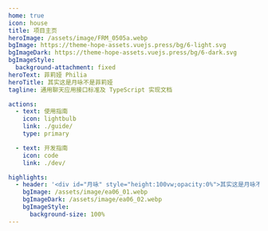 ```yaml
---
home: true
icon: house
title: 项目主页
heroImage: /assets/image/FRM_0505a.webp
bgImage: https://theme-hope-assets.vuejs.press/bg/6-light.svg
bgImageDark: https://theme-hope-assets.vuejs.press/bg/6-dark.svg
bgImageStyle:
  background-attachment: fixed
heroText: 菲莉娅 Philia
heroTitle: 其实这是月咏不是菲莉娅
tagline: 通用聊天应用接口标准及 TypeScript 实现文档

actions:
  - text: 使用指南
    icon: lightbulb
    link: ./guide/
    type: primary

  - text: 开发指南
    icon: code
    link: ./dev/

highlights:
  - header: '<div id="月咏" style="height:100vw;opacity:0%">其实这是月咏不是菲莉娅</div>'
    bgImage: /assets/image/ea06_01.webp
    bgImageDark: /assets/image/ea06_02.webp
    bgImageStyle:
      background-size: 100%
---
```


<script>
export default {
  mounted() {
    const div = document.getElementById("月咏")
    div.title = div.textContent
    for (const i of [
      ...document.getElementsByClassName("vp-hero-image"),
      ...document.getElementsByClassName("vp-nav-logo"),
    ])
      i.title = div.textContent
  },
}
</script>
